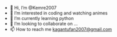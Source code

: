 - 👋 Hi, I’m @Kemre2007
- 👀 I’m interested in coding and watching animes
- 🌱 I’m currently learning python
- 💞️ I’m looking to collaborate on ...
- 📫 How to reach me kagantufan2007@gmail.com

<!---
Kemre2007/Kemre2007 is a ✨ special ✨ repository because its `README.md` (this file) appears on your GitHub profile.
You can click the Preview link to take a look at your changes.
--->
